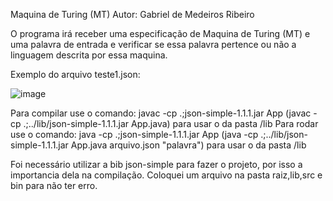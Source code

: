 Maquina de Turing (MT)
Autor: Gabriel de Medeiros Ribeiro

O programa irá receber uma especificação de Maquina de Turing (MT) e uma palavra de entrada e verificar se essa palavra pertence ou não a linguagem descrita por essa maquina.

Exemplo do arquivo teste1.json:

![image](https://user-images.githubusercontent.com/60329288/206822253-1d6cfd2f-01c6-4e33-bb2b-c1c04920b61b.png)









Para compilar use o comando: javac -cp .;json-simple-1.1.1.jar App (javac -cp .;../lib/json-simple-1.1.1.jar App.java) para usar o da pasta /lib
Para rodar use o comando: java -cp .;json-simple-1.1.1.jar App     (java -cp .;../lib/json-simple-1.1.1.jar App.java arquivo.json "palavra") para usar o da pasta /lib

Foi necessário utilizar a bib json-simple para fazer o projeto, por isso a importancia dela na compilação. Coloquei um arquivo na pasta raiz,lib,src e bin para não ter erro.


